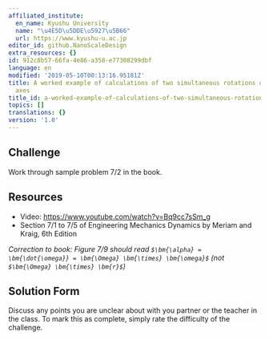 ```yaml
---
affiliated_institute:
  en_name: Kyushu University
  name: "\u4E5D\u5DDE\u5927\u5B66"
  url: https://www.kyushu-u.ac.jp
editor_id: github.NanoScaleDesign
extra_resources: {}
id: 912c8b57-66fa-4e86-a358-e77308299dbf
language: en
modified: '2019-05-10T00:13:16.95181Z'
title: A worked example of calculations of two simultaneous rotations on different
  axes
title_id: a-worked-example-of-calculations-of-two-simultaneous-rotations-on-different-axes
topics: []
translations: {}
version: '1.0'
---
```


## Challenge
Work through sample problem 7/2 in the book.


## Resources
- Video: https://www.youtube.com/watch?v=Bq9cc7sSm_g
- Section 7/1 to 7/5 of Engineering Mechanics Dynamics by Meriam and Kraig, 6th Edition

*Correction to book: Figure 7/9 should read `$\bm{\alpha} = \bm{\dot{\omega}} = \bm{\Omega} \bm{\times} \bm{\omega}$` (not `$\bm{\Omega} \bm{\times} \bm{r}$`)*


## Solution Form
Discuss any points you are unclear about with you partner or the teacher in the class.
To mark this as complete, simply rate the difficulty of the challenge.
